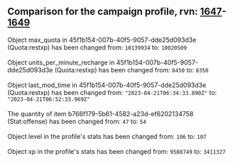 ## Comparison for the campaign profile, rvn: [1647](https://github.com/PRO100KatYT/FortniteProfileRevisions/tree/main/profiles/campaign/1647%20campaign.json)-[1649](https://github.com/PRO100KatYT/FortniteProfileRevisions/tree/main/profiles/campaign/1649%20campaign.json)

Object max_quota in 45f1b154-007b-40f5-9057-dde25d093d3e (Quota:restxp) has been changed from: `10139934` to: `10020509`
<br><br>
Object units_per_minute_recharge in 45f1b154-007b-40f5-9057-dde25d093d3e (Quota:restxp) has been changed from: `8450` to: `8350`
<br><br>
Object last_mod_time in 45f1b154-007b-40f5-9057-dde25d093d3e (Quota:restxp) has been changed from: `"2023-04-21T06:34:33.890Z"` to: `"2023-04-21T06:52:33.969Z"`
<br><br>
The quantity of item b766f179-5b61-4582-a23d-ef6202134758 (Stat:offense) has been changed from: `47` to: `54`
<br><br>
Object level in the profile's stats has been changed from: `106` to: `107`
<br><br>
Object xp in the profile's stats has been changed from: `9508749` to: `3411327`
<br><br>
